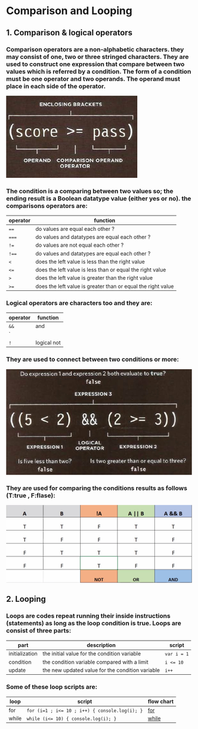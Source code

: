 # Comparison and Looping
## 1. Comparison & logical operators 
### Comparison operators are a non-alphabetic characters. they may consist of one, two or three stringed characters. They are used to construct one expression that compare between two values which is referred by a condition. The form of a condition must be one operator and two operands. The operand must place in each side of the operator.  

![condition](images/compopera.jpg)

### The condition is a comparing between two values so; the ending result is a Boolean datatype value (either yes or no). the comparisons operators are:

| operator | function |
| -------- | -------- |
| `==` | do values are equal each other ?|
| `===` | do values and datatypes are equal each other ? |
| `!=` | do values are not equal each other ? |
| `!==` | do values and datatypes are equal each other ? |
| `<` | does the left value is less than the right value  |
| `<=` | does the left value is less than or equal the right value |
| `>` | does the left value is greater than the right value |
| `>=` | does the left value is greater than or equal the right value |

### Logical operators are characters too and they are:

| operator | function |
| -------- | -------- |
| `&&` | and |
| `||` | or |
| `!` | logical not |

### They are used to connect between two conditions or more:

![logopera](images/logopera.jpg)

### They are used for comparing the conditions results as follows (T:true , F:flase):

![table](images/table.jpg)

## 2. Looping
### Loops are codes repeat running their inside instructions (statements) as long as the loop condition is true. Loops are consist of three parts:

| part | description | script |
| ---- | ----------- | ------ |
| initialization | the initial value for the condition variable | `var i = 1` |
| condition | the condition variable compared with a limit | `i <= 10` |
| update | the new updated value for the condition variable | `i++`|

### Some of these loop scripts are:

| loop | script | flow chart |
| ---- | ------ | ---------- |
| for | `for (i=1 ; i<= 10 ; i++) { console.log(i); }` | [for](images/forpic.jpg) |
| while | `while (i<= 10) { console.log(i); }` | [while](images/whilepic.jpg) |


